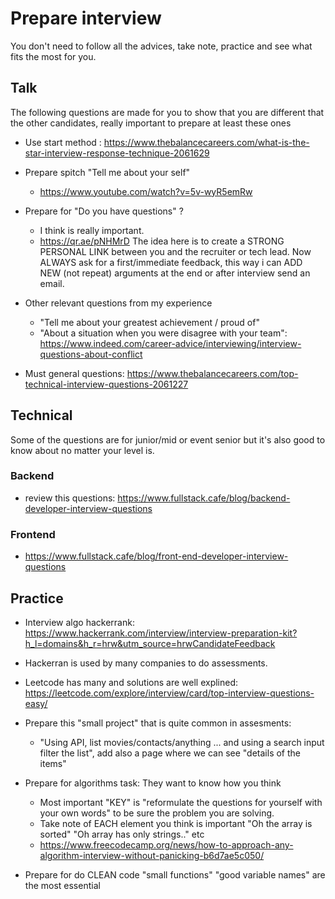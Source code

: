 # Prepare interview

You don't need to follow all the advices, take note, practice and see what fits the most for you.

## Talk

The following questions are made for you to show that you are different that the other candidates, really important to prepare at least these ones

- Use start method : https://www.thebalancecareers.com/what-is-the-star-interview-response-technique-2061629

- Prepare spitch "Tell me about your self"
  -  https://www.youtube.com/watch?v=5v-wyR5emRw
- Prepare for "Do you have questions" ? 
  - I think is really important. 
  - https://qr.ae/pNHMrD  The idea here is to create a STRONG PERSONAL LINK between you and the recruiter or tech lead. Now ALWAYS ask for a first/immediate feedback, this way i can ADD NEW (not repeat) arguments at the end or after interview send an email.

- Other relevant questions from my experience 
  - "Tell me about your greatest achievement / proud of" 
  - "About a situation when you were disagree with your team": https://www.indeed.com/career-advice/interviewing/interview-questions-about-conflict

- Must general questions: https://www.thebalancecareers.com/top-technical-interview-questions-2061227

## Technical 

Some of the questions are for junior/mid or event senior but it's also good to know about no matter your level is.
### Backend

- review this questions: https://www.fullstack.cafe/blog/backend-developer-interview-questions

### Frontend

- https://www.fullstack.cafe/blog/front-end-developer-interview-questions


## Practice

- Interview algo hackerrank: https://www.hackerrank.com/interview/interview-preparation-kit?h_l=domains&h_r=hrw&utm_source=hrwCandidateFeedback
  
- Hackerran is used by many companies to do assessments.

- Leetcode has many and solutions are well explined: https://leetcode.com/explore/interview/card/top-interview-questions-easy/


- Prepare this "small project" that is quite common in assesments:
  - "Using API, list movies/contacts/anything ... and using a search input filter the list", add also a page where we can see "details of the items"
  
- Prepare for algorithms task: They want to know how you think
  - Most important "KEY" is "reformulate the questions for yourself with your own words" to be sure the problem you are solving.
  - Take note of EACH element you think is important "Oh the array is sorted" "Oh array has only strings.." etc
  - https://www.freecodecamp.org/news/how-to-approach-any-algorithm-interview-without-panicking-b6d7ae5c050/ 

- Prepare for do CLEAN code "small functions" "good variable names" are the most essential
